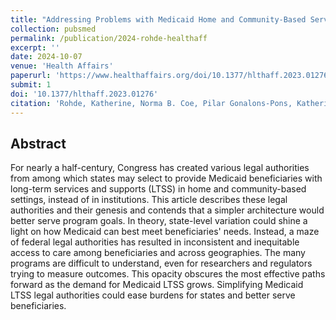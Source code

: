 ```yaml
---
title: "Addressing Problems with Medicaid Home and Community-Based Services in the Age of Rebalancing"
collection: pubsmed
permalink: /publication/2024-rohde-healthaff
excerpt: ''
date: 2024-10-07
venue: 'Health Affairs'
paperurl: 'https://www.healthaffairs.org/doi/10.1377/hlthaff.2023.01276'
submit: 1
doi: '10.1377/hlthaff.2023.01276'
citation: 'Rohde, Katherine, Norma B. Coe, Pilar Gonalons-Pons, Katherine Miller, Amanda R. Kreider, and Allison K. Hoffman. 2024. &quot;Addressing Problems With Medicaid Home And Community-Based Services In The Age Of Rebalancing.&quot; <i>Health Affairs (Project Hope)</i> 43(10): 1438–47. https://doi.org/10.1377/hlthaff.2023.01276.'
---
```

## Abstract

For nearly a half-century, Congress has created various legal authorities from among which states may select to provide Medicaid beneficiaries with long-term services and supports (LTSS) in home and community-based settings, instead of in institutions. This article describes these legal authorities and their genesis and contends that a simpler architecture would better serve program goals. In theory, state-level variation could shine a light on how Medicaid can best meet beneficiaries' needs. Instead, a maze of federal legal authorities has resulted in inconsistent and inequitable access to care among beneficiaries and across geographies. The many programs are difficult to understand, even for researchers and regulators trying to measure outcomes. This opacity obscures the most effective paths forward as the demand for Medicaid LTSS grows. Simplifying Medicaid LTSS legal authorities could ease burdens for states and better serve beneficiaries.
